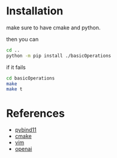 # Installation
make sure to have cmake and python.

then you can 
```bash
cd ..
python -m pip install ./basicOperations
```

if it fails
```bash
cd basicOperations
make 
make t
```
# References

- [pybind11](https://github.com/pybind/pybind11)
- [cmake](https://cmake.org/cmake/help/latest/guide/tutorial/A%20Basic%20Starting%20Point.html)
- [vim](https://doc.ubuntu-fr.org/vim)
- [openai](https://chat.openai.com/)

